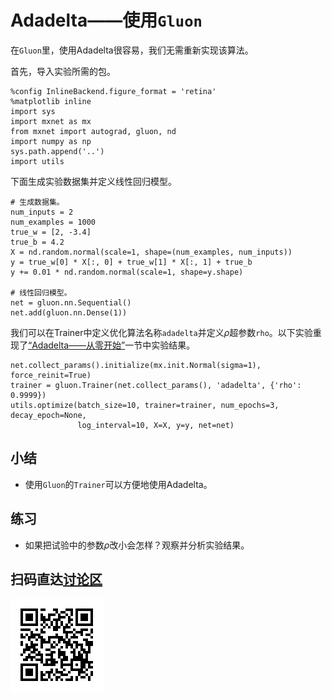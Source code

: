 # Adadelta——使用`Gluon`

在`Gluon`里，使用Adadelta很容易，我们无需重新实现该算法。

首先，导入实验所需的包。

```{.python .input}
%config InlineBackend.figure_format = 'retina'
%matplotlib inline
import sys
import mxnet as mx
from mxnet import autograd, gluon, nd
import numpy as np
sys.path.append('..')
import utils
```

下面生成实验数据集并定义线性回归模型。

```{.python .input  n=1}
# 生成数据集。
num_inputs = 2
num_examples = 1000
true_w = [2, -3.4]
true_b = 4.2
X = nd.random.normal(scale=1, shape=(num_examples, num_inputs))
y = true_w[0] * X[:, 0] + true_w[1] * X[:, 1] + true_b
y += 0.01 * nd.random.normal(scale=1, shape=y.shape)

# 线性回归模型。
net = gluon.nn.Sequential()
net.add(gluon.nn.Dense(1))
```

我们可以在Trainer中定义优化算法名称`adadelta`并定义$\rho$超参数`rho`。以下实验重现了[“Adadelta——从零开始”](adadelta-scratch.md)一节中实验结果。

```{.python .input  n=3}
net.collect_params().initialize(mx.init.Normal(sigma=1), force_reinit=True)
trainer = gluon.Trainer(net.collect_params(), 'adadelta', {'rho': 0.9999})
utils.optimize(batch_size=10, trainer=trainer, num_epochs=3, decay_epoch=None,
               log_interval=10, X=X, y=y, net=net)
```

## 小结

* 使用`Gluon`的`Trainer`可以方便地使用Adadelta。

## 练习

* 如果把试验中的参数$\rho$改小会怎样？观察并分析实验结果。


## 扫码直达[讨论区](https://discuss.gluon.ai/t/topic/2278)


![](../img/qr_adadelta-gluon.svg)
